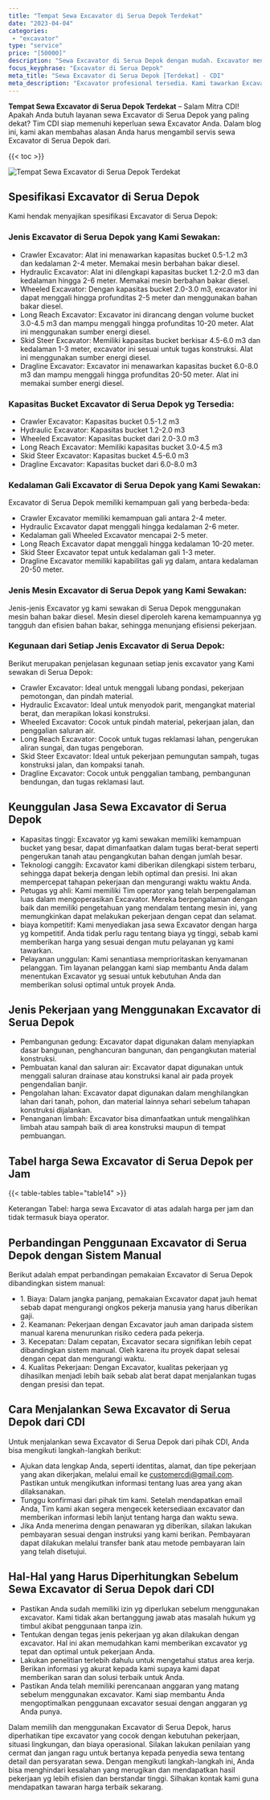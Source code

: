 ```yaml
---
title: "Tempat Sewa Excavator di Serua Depok Terdekat"
date: "2023-04-04"
categories:
 - "excavator"
type: "service"
price: "[50000]"
description: "Sewa Excavator di Serua Depok dengan mudah. Excavator menjadi pilihan utama kontraktor untuk menunjang kelancaran pekerjaan. Hubungi kami segera."
focus_keyphrase: "Excavator di Serua Depok"
meta_title: "Sewa Excavator di Serua Depok [Terdekat] - CDI"
meta_description: "Excavator profesional tersedia. Kami tawarkan Excavator berkualitas untuk mendukung produktivitas. Promo menarik tersedia."
---
```


**Tempat Sewa Excavator di Serua Depok Terdekat** – Salam Mitra CDI! Apakah Anda butuh layanan sewa Excavator di Serua Depok yang paling dekat? Tim CDI siap memenuhi keperluan sewa Excavator Anda. Dalam blog ini, kami akan membahas alasan Anda harus mengambil servis sewa Excavator di Serua Depok dari.

{{< toc >}}

![Tempat Sewa Excavator di Serua Depok Terdekat](/images/excavator/excavator-26.jpg)

## Spesifikasi Excavator di Serua Depok

Kami hendak menyajikan spesifikasi Excavator di Serua Depok:

### Jenis Excavator di Serua Depok yang Kami Sewakan:

*   Crawler Excavator: Alat ini menawarkan kapasitas bucket 0.5-1.2 m3 dan kedalaman 2-4 meter. Memakai mesin berbahan bakar diesel.
*   Hydraulic Excavator: Alat ini dilengkapi kapasitas bucket 1.2-2.0 m3 dan kedalaman hingga 2-6 meter. Memakai mesin berbahan bakar diesel.
*   Wheeled Excavator: Dengan kapasitas bucket 2.0-3.0 m3, excavator ini dapat menggali hingga profunditas 2-5 meter dan menggunakan bahan bakar diesel.
*   Long Reach Excavator: Excavator ini dirancang dengan volume bucket 3.0-4.5 m3 dan mampu menggali hingga profunditas 10-20 meter. Alat ini menggunakan sumber energi diesel.
*   Skid Steer Excavator: Memiliki kapasitas bucket berkisar 4.5-6.0 m3 dan kedalaman 1-3 meter, excavator ini sesuai untuk tugas konstruksi. Alat ini menggunakan sumber energi diesel.
*   Dragline Excavator: Excavator ini menawarkan kapasitas bucket 6.0-8.0 m3 dan mampu menggali hingga profunditas 20-50 meter. Alat ini memakai sumber energi diesel.

### Kapasitas Bucket Excavator di Serua Depok yg Tersedia:

*   Crawler Excavator: Kapasitas bucket 0.5-1.2 m3
*   Hydraulic Excavator: Kapasitas bucket 1.2-2.0 m3
*   Wheeled Excavator: Kapasitas bucket dari 2.0-3.0 m3
*   Long Reach Excavator: Memiliki kapasitas bucket 3.0-4.5 m3
*   Skid Steer Excavator: Kapasitas bucket 4.5-6.0 m3
*   Dragline Excavator: Kapasitas bucket dari 6.0-8.0 m3

### Kedalaman Gali Excavator di Serua Depok yang Kami Sewakan:

Excavator di Serua Depok memiliki kemampuan gali yang berbeda-beda:

*   Crawler Excavator memiliki kemampuan gali antara 2-4 meter.
*   Hydraulic Excavator dapat menggali hingga kedalaman 2-6 meter.
*   Kedalaman gali Wheeled Excavator mencapai 2-5 meter.
*   Long Reach Excavator dapat menggali hingga kedalaman 10-20 meter.
*   Skid Steer Excavator tepat untuk kedalaman gali 1-3 meter.
*   Dragline Excavator memiliki kapabilitas gali yg dalam, antara kedalaman 20-50 meter.

### Jenis Mesin Excavator di Serua Depok yang Kami Sewakan:

Jenis-jenis Excavator yg kami sewakan di Serua Depok menggunakan mesin bahan bakar diesel. Mesin diesel diperoleh karena kemampuannya yg tangguh dan efisien bahan bakar, sehingga menunjang efisiensi pekerjaan.

### Kegunaan dari Setiap Jenis Excavator di Serua Depok:

Berikut merupakan penjelasan kegunaan setiap jenis excavator yang Kami sewakan di Serua Depok:

*   Crawler Excavator: Ideal untuk menggali lubang pondasi, pekerjaan pemotongan, dan pindah material.
*   Hydraulic Excavator: Ideal untuk menyodok parit, mengangkat material berat, dan merapikan lokasi konstruksi.
*   Wheeled Excavator: Cocok untuk pindah material, pekerjaan jalan, dan penggalian saluran air.
*   Long Reach Excavator: Cocok untuk tugas reklamasi lahan, pengerukan aliran sungai, dan tugas pengeboran.
*   Skid Steer Excavator: Ideal untuk pekerjaan pemungutan sampah, tugas konstruksi jalan, dan kompaksi tanah.
*   Dragline Excavator: Cocok untuk penggalian tambang, pembangunan bendungan, dan tugas reklamasi laut.

## Keunggulan Jasa Sewa Excavator di Serua Depok

*   Kapasitas tinggi: Excavator yg kami sewakan memiliki kemampuan bucket yang besar, dapat dimanfaatkan dalam tugas berat-berat seperti pengerukan tanah atau pengangkutan bahan dengan jumlah besar.
*   Teknologi canggih: Excavator kami diberikan dilengkapi sistem terbaru, sehingga dapat bekerja dengan lebih optimal dan presisi. Ini akan mempercepat tahapan pekerjaan dan mengurangi waktu waktu Anda.
*   Petugas yg ahli: Kami memiliki Tim operator yang telah berpengalaman luas dalam mengoperasikan Excavator. Mereka berpengalaman dengan baik dan memiliki pengetahuan yang mendalam tentang mesin ini, yang memungkinkan dapat melakukan pekerjaan dengan cepat dan selamat.
*   biaya kompetitif: Kami menyediakan jasa sewa Excavator dengan harga yg kompetitif. Anda tidak perlu ragu tentang biaya yg tinggi, sebab kami memberikan harga yang sesuai dengan mutu pelayanan yg kami tawarkan.
*   Pelayanan unggulan: Kami senantiasa memprioritaskan kenyamanan pelanggan. Tim layanan pelanggan kami siap membantu Anda dalam menentukan Excavator yg sesuai untuk kebutuhan Anda dan memberikan solusi optimal untuk proyek Anda.

## Jenis Pekerjaan yang Menggunakan Excavator di Serua Depok

*   Pembangunan gedung: Excavator dapat digunakan dalam menyiapkan dasar bangunan, penghancuran bangunan, dan pengangkutan material konstruksi.
*   Pembuatan kanal dan saluran air: Excavator dapat digunakan untuk menggali saluran drainase atau konstruksi kanal air pada proyek pengendalian banjir.
*   Pengolahan lahan: Excavator dapat digunakan dalam menghilangkan lahan dari tanah, pohon, dan material lainnya sehari sebelum tahapan konstruksi dijalankan.
*   Penanganan limbah: Excavator bisa dimanfaatkan untuk mengalihkan limbah atau sampah baik di area konstruksi maupun di tempat pembuangan.

## Tabel harga Sewa Excavator di Serua Depok per Jam

{{< table-tables table="table14" >}}

Keterangan Tabel: harga sewa Excavator di atas adalah harga per jam dan tidak termasuk biaya operator.

## Perbandingan Penggunaan Excavator di Serua Depok dengan Sistem Manual

Berikut adalah empat perbandingan pemakaian Excavator di Serua Depok dibandingkan sistem manual:

*   1\. Biaya: Dalam jangka panjang, pemakaian Excavator dapat jauh hemat sebab dapat mengurangi ongkos pekerja manusia yang harus diberikan gaji.
*   2\. Keamanan: Pekerjaan dengan Excavator jauh aman daripada sistem manual karena menurunkan risiko cedera pada pekerja.
*   3\. Kecepatan: Dalam cepatan, Excavator secara signifikan lebih cepat dibandingkan sistem manual. Oleh karena itu proyek dapat selesai dengan cepat dan mengurangi waktu.
*   4\. Kualitas Pekerjaan: Dengan Excavator, kualitas pekerjaan yg dihasilkan menjadi lebih baik sebab alat berat dapat menjalankan tugas dengan presisi dan tepat.

## Cara Menjalankan Sewa Excavator di Serua Depok dari CDI

Untuk menjalankan sewa Excavator di Serua Depok dari pihak CDI, Anda bisa mengikuti langkah-langkah berikut:

*   Ajukan data lengkap Anda, seperti identitas, alamat, dan tipe pekerjaan yang akan dikerjakan, melalui email ke customercdi@gmail.com. Pastikan untuk mengikutkan informasi tentang luas area yang akan dilaksanakan.
*   Tunggu konfirmasi dari pihak tim kami. Setelah mendapatkan email Anda, Tim kami akan segera mengecek ketersediaan excavator dan memberikan informasi lebih lanjut tentang harga dan waktu sewa.
*   Jika Anda menerima dengan penawaran yg diberikan, silakan lakukan pembayaran sesuai dengan instruksi yang kami berikan. Pembayaran dapat dilakukan melalui transfer bank atau metode pembayaran lain yang telah disetujui.

## Hal-Hal yang Harus Diperhitungkan Sebelum Sewa Excavator di Serua Depok dari CDI

*   Pastikan Anda sudah memiliki izin yg diperlukan sebelum menggunakan excavator. Kami tidak akan bertanggung jawab atas masalah hukum yg timbul akibat penggunaan tanpa izin.
*   Tentukan dengan tegas jenis pekerjaan yg akan dilakukan dengan excavator. Hal ini akan memudahkan kami memberikan excavator yg tepat dan optimal untuk pekerjaan Anda.
*   Lakukan penelitian terlebih dahulu untuk mengetahui status area kerja. Berikan informasi yg akurat kepada kami supaya kami dapat memberikan saran dan solusi terbaik untuk Anda.
*   Pastikan Anda telah memiliki perencanaan anggaran yang matang sebelum menggunakan excavator. Kami siap membantu Anda mengoptimalkan penggunaan excavator sesuai dengan anggaran yg Anda punya.

Dalam memilih dan menggunakan Excavator di Serua Depok, harus diperhatikan tipe excavator yang cocok dengan kebutuhan pekerjaan, situasi lingkungan, dan biaya operasional. Silakan lakukan penilaian yang cermat dan jangan ragu untuk bertanya kepada penyedia sewa tentang detail dan persyaratan sewa. Dengan mengikuti langkah-langkah ini, Anda bisa menghindari kesalahan yang merugikan dan mendapatkan hasil pekerjaan yg lebih efisien dan berstandar tinggi. Silhakan kontak kami guna mendapatkan tawaran harga terbaik sekarang.